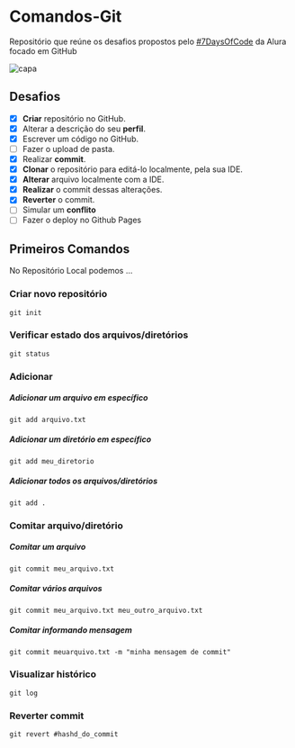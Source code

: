 # Comandos-Git
Repositório que reúne os desafios propostos pelo [#7DaysOfCode](https://7daysofcode.io/?utm_source=ActiveCampaign&utm_medium=email&utm_content=%237DaysOfCode%3A+%F0%9F%91%A9%F0%9F%8F%BD%E2%80%8D%F0%9F%92%BB+Continue+aprofundando+seus+conhecimentos%21&utm_campaign=%5BAlura+%237Days+Of+Code%5D%28GitHub+-+1%C2%AA+Ed+%29+Conclus%C3%A3o+dos+7+dias+de+GitHub) da Alura focado em GitHub

![capa](https://www.hostinger.com.br/tutoriais/wp-content/uploads/sites/12/2019/03/Como-Renomear-um-Branch-do-Git.png)

## Desafios
- [X] **Criar** repositório no GitHub.
- [X] Alterar a descrição do seu **perfil**.
- [X] Escrever um código no GitHub.
- [ ] Fazer o upload de pasta.
- [X] Realizar **commit**.
- [X] **Clonar** o repositório para editá-lo localmente, pela sua IDE.
- [X] **Alterar** arquivo localmente com a IDE.
- [X] **Realizar** o commit dessas alterações.
- [X] **Reverter** o commit.
- [ ] Simular um **conflito**
- [ ] Fazer o deploy no Github Pages

## Primeiros Comandos
No Repositório Local podemos ...

### Criar novo repositório

	git init

### Verificar estado dos arquivos/diretórios

	git status

### Adicionar

##### Adicionar um arquivo em específico

	git add arquivo.txt

##### Adicionar um diretório em específico

	git add meu_diretorio

##### Adicionar todos os arquivos/diretórios
	
	git add .

### Comitar arquivo/diretório

##### Comitar um arquivo
	
	git commit meu_arquivo.txt

##### Comitar vários arquivos

	git commit meu_arquivo.txt meu_outro_arquivo.txt
	
##### Comitar informando mensagem

	git commit meuarquivo.txt -m "minha mensagem de commit"

### Visualizar histórico
	
	git log

### Reverter commit
	
	git revert #hashd_do_commit
